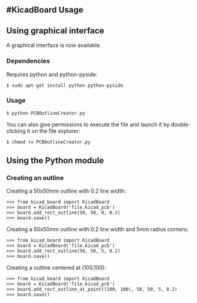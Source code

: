 #KicadBoard Usage
---------------------------

## Using graphical interface
A graphical interface is now available.

### Dependencies
Requires python and python-pyside:

    $ sudo apt-get install python python-pyside

### Usage

    $ python PCBOutlineCreator.py

You can also give permissions to execute the file and launch it by double-clicking it on the file explorer:

    $ chmod +x PCBOutlineCreator.py

## Using the Python module

### Creating an outline
Creating a 50x50mm outline with 0.2 line width:

    >>> from kicad_board import KicadBoard
    >>> board = KicadBoard('file.kicad_pcb')
    >>> board.add_rect_outline(50, 50, 0, 0.2)
    >>> board.save()

Creating a 50x50mm outline with 0.2 line width and 5mm radius corners:

    >>> from kicad_board import KicadBoard
    >>> board = KicadBoard('file.kicad_pcb')
    >>> board.add_rect_outline(50, 50, 5, 0.2)
    >>> board.save()

Creating a outline centered at (100,100):

    >>> from kicad_board import KicadBoard
    >>> board = KicadBoard('file.kicad_pcb')
    >>> board.add_rect_outline_at_point((100, 100), 50, 50, 5, 0.2)
    >>> board.save()
